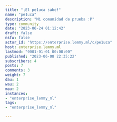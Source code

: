```yaml
---
title: "¡El pe1uca sabe!" 
name: "pe1uca"
description: "Mi comunidad de prueba :P"
type: community
date: "2023-06-24 01:12:42"
draft: false
nsfw: false
actor_id: "https://enterprise.lemmy.ml/c/pe1uca"
host: enterprise.lemmy.ml
lastmod: "0001-01-01 00:00:00"
published: "2023-06-08 22:35:22"
subscribers: 4
posts: 7
comments: 3
weight: 7
dau: 1
wau: 2
mau: 2
instances:
- "enterprise_lemmy_ml"
tags: 
- "enterprise_lemmy_ml"

---
```

